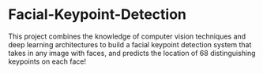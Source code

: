 # Facial-Keypoint-Detection
This project combines the knowledge of computer vision techniques and deep learning architectures to build a facial keypoint detection system that takes in any image with faces, and predicts the location of 68 distinguishing keypoints on each face!
